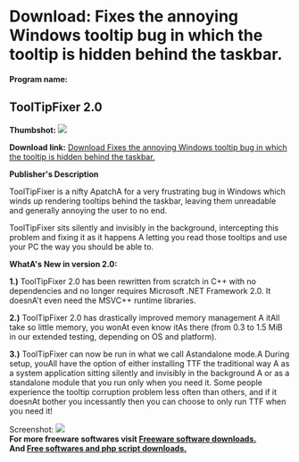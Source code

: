 # Download: Fixes the annoying Windows tooltip bug in which the tooltip is hidden behind the taskbar.

**Program name:**

## ToolTipFixer 2.0

  
**Thumbshot:** ![](http://www.freewarefiles.com/screenshot/tooltipfix2_md.jpg)   
  
**Download link:** [Download Fixes the annoying Windows tooltip bug in which the tooltip is hidden behind the taskbar.](http://freesoftwares.boysofts.com/ToolTipFixer_program_45287.html)  
  


**Publisher's Description**  
  


ToolTipFixer is a nifty ApatchA for a very frustrating bug in Windows which winds up rendering tooltips behind the taskbar, leaving them unreadable and generally annoying the user to no end. 

ToolTipFixer sits silently and invisibly in the background, intercepting this problem and fixing it as it happens A letting you read those tooltips and use your PC the way you should be able to.

**WhatA's New in version 2.0:**

**1.)** ToolTipFixer 2.0 has been rewritten from scratch in C++ with no dependencies and no longer requires Microsoft .NET Framework 2.0. It doesnA't even need the MSVC++ runtime libraries.

**2.)** ToolTipFixer 2.0 has drastically improved memory management A itAll take so little memory, you wonAt even know itAs there (from 0.3 to 1.5 MiB in our extended testing, depending on OS and platform).

**3.)** ToolTipFixer can now be run in what we call Astandalone mode.A During setup, youAll have the option of either installing TTF the traditional way A as a system application sitting silently and invisibly in the background A or as a standalone module that you run only when you need it. Some people experience the tooltip corruption problem less often than others, and if it doesnAt bother you incessantly then you can choose to only run TTF when you need it!

  
  
Screenshot: ![](http://www.freewarefiles.com/screenshot/tooltipfix2.jpg)   
**For more freeware softwares visit [Freeware software downloads.](http://freesoftwares.boysofts.com/)**   
**And [Free softwares and php script downloads.](http://www.boysofts.com/)**
